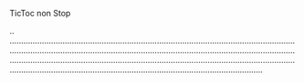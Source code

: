 TicToc non Stop

..
..................................................................................................................................................................................................................................................................................................................................................................................................................................................................................................